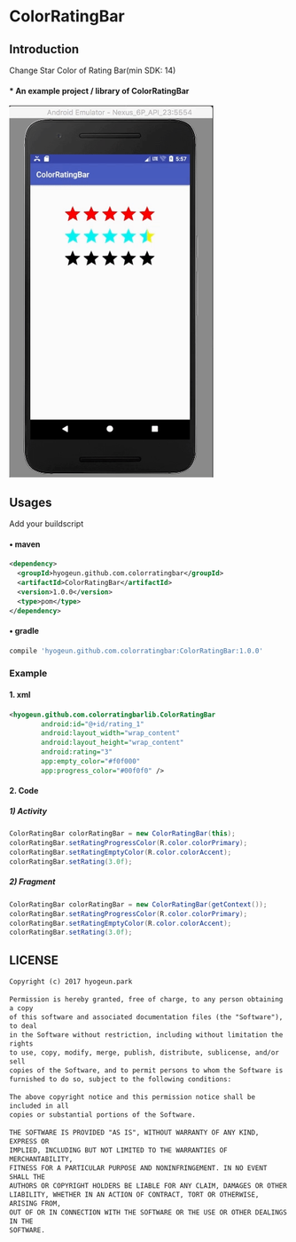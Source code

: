 # ColorRatingBar

## Introduction
Change Star Color of Rating Bar(min SDK: 14)


#### * An example project / library of ColorRatingBar

![](assets/ColorRatingBar.gif)

## Usages

Add your buildscript
#### • maven
```xml
<dependency>
  <groupId>hyogeun.github.com.colorratingbar</groupId>
  <artifactId>ColorRatingBar</artifactId>
  <version>1.0.0</version>
  <type>pom</type>
</dependency>
```
#### • gradle
```groovy
compile 'hyogeun.github.com.colorratingbar:ColorRatingBar:1.0.0'
```


### Example
#### 1. xml
```xml
<hyogeun.github.com.colorratingbarlib.ColorRatingBar
        android:id="@+id/rating_1"
        android:layout_width="wrap_content"
        android:layout_height="wrap_content"
        android:rating="3"
        app:empty_color="#f0f000"
        app:progress_color="#00f0f0" />
```

#### 2. Code
  ##### 1) Activity
  ```java
  ColorRatingBar colorRatingBar = new ColorRatingBar(this);
  colorRatingBar.setRatingProgressColor(R.color.colorPrimary);
  colorRatingBar.setRatingEmptyColor(R.color.colorAccent);
  colorRatingBar.setRating(3.0f);
  ```
  ##### 2) Fragment
  ```java
  ColorRatingBar colorRatingBar = new ColorRatingBar(getContext());
  colorRatingBar.setRatingProgressColor(R.color.colorPrimary);
  colorRatingBar.setRatingEmptyColor(R.color.colorAccent);
  colorRatingBar.setRating(3.0f);
  ```

## LICENSE
```
Copyright (c) 2017 hyogeun.park

Permission is hereby granted, free of charge, to any person obtaining a copy
of this software and associated documentation files (the "Software"), to deal
in the Software without restriction, including without limitation the rights
to use, copy, modify, merge, publish, distribute, sublicense, and/or sell
copies of the Software, and to permit persons to whom the Software is
furnished to do so, subject to the following conditions:

The above copyright notice and this permission notice shall be included in all
copies or substantial portions of the Software.

THE SOFTWARE IS PROVIDED "AS IS", WITHOUT WARRANTY OF ANY KIND, EXPRESS OR
IMPLIED, INCLUDING BUT NOT LIMITED TO THE WARRANTIES OF MERCHANTABILITY,
FITNESS FOR A PARTICULAR PURPOSE AND NONINFRINGEMENT. IN NO EVENT SHALL THE
AUTHORS OR COPYRIGHT HOLDERS BE LIABLE FOR ANY CLAIM, DAMAGES OR OTHER
LIABILITY, WHETHER IN AN ACTION OF CONTRACT, TORT OR OTHERWISE, ARISING FROM,
OUT OF OR IN CONNECTION WITH THE SOFTWARE OR THE USE OR OTHER DEALINGS IN THE
SOFTWARE.
```

